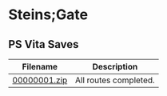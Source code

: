 # Steins;Gate

## PS Vita Saves

| Filename | Description |
|----------|-------------|
| [00000001.zip](00000001.zip) | All routes completed.  |
